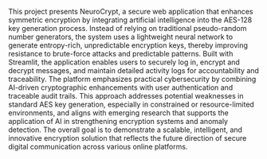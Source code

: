 This project presents NeuroCrypt, a secure web application that enhances symmetric encryption by integrating artificial intelligence into the AES-128 key generation process. Instead of relying on traditional pseudo-random number generators, the system uses a lightweight neural network to generate entropy-rich, unpredictable encryption keys, thereby improving resistance to brute-force attacks and predictable patterns. 
Built with Streamlit, the application enables users to securely log in, encrypt and decrypt messages, and maintain detailed activity logs for accountability and traceability. The platform emphasizes practical cybersecurity by combining AI-driven cryptographic enhancements with user authentication and traceable audit trails. 
This approach addresses potential weaknesses in standard AES key generation, especially in constrained or resource-limited environments, and aligns with emerging research that supports the application of AI in strengthening encryption systems and anomaly detection. The overall goal is to demonstrate a scalable, intelligent, and innovative encryption solution that reflects the future direction of secure digital communication across various online platforms.

